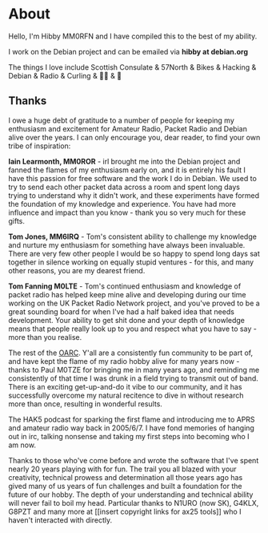 # About

Hello, I'm Hibby MM0RFN and I have compiled this to the best of my ability.

I work on the Debian project and can be emailed via **hibby at debian.org**

The things I love include Scottish Consulate & 57North & Bikes & Hacking & Debian & Radio & Curling & 🏳️‍🌈 & 🦊

## Thanks

I owe a huge debt of gratitude to a number of people for keeping my enthusiasm and excitement for Amateur Radio, Packet Radio and Debian alive over the years. I can only encourage you, dear reader, to find your own tribe of inspiration:

**Iain Learmonth, MM0ROR** - irl brought me into the Debian project and fanned the flames of my enthusiasm early on, and it is entirely his fault I have this passion for free software and the work I do in Debian. We used to try to send each other packet data across a room and spent long days trying to understand why it didn't work, and these experiments have formed the foundation of my knowledge and experience. You have had more influence and impact than you know - thank you so very much for these gifts.

**Tom Jones, MM6IRQ** - Tom's consistent ability to challenge my knowledge and nurture my enthusiasm for something have always been invaluable. There are very few other people I would be so happy to spend long days sat together in silence working on equally stupid ventures - for this, and many other reasons, you are my dearest friend.

**Tom Fanning M0LTE** - Tom's continued enthusiasm and knowledge of packet radio has helped keep mine alive and developing during our time working on the UK Packet Radio Network project, and you've proved to be a great sounding board for when I've had a half baked idea that needs development. Your ability to get shit done and your depth of knowledge means that people really look up to you and respect what you have to say - more than you realise.

The rest of the [OARC](https://oarc.uk). Y'all are a consistently fun community to be part of, and have kept the flame of my radio hobby alive for many years now - thanks to Paul M0TZE for bringing me in many years ago, and reminding me consistently of that time I was drunk in a field trying to transmit out of band. There is an exciting get-up-and-do it vibe to our community, and it has successfully overcome my natural recitence to dive in without research more than once, resulting in wonderful results.

The HAK5 podcast for sparking the first flame and introducing me to APRS and amateur radio way back in 2005/6/7. I have fond memories of hanging out in irc, talking nonsense and taking my first steps into becoming who I am now.

Thanks to those who've come before and wrote the software that I've spent nearly 20 years playing with for fun. The trail you all blazed with your creativity, technical prowess and determination all those years ago has gived many of us years of fun challenges and built a foundation for the future of our hobby. The depth of your understanding and technical ability will never fail to boil my head. Particular thanks to N1URO (now SK), G4KLX, G8PZT and many more at [[insert copyright links for ax25 tools]] who I haven't interacted with directly.
